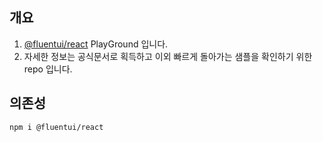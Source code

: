## 개요

1. [@fluentui/react](https://developer.microsoft.com/en-us/fluentui#/styles/web) PlayGround 입니다.
1. 자세한 정보는 공식문서로 획득하고 이외 빠르게 돌아가는 샘플을 확인하기 위한 repo 입니다.

## 의존성

```shell
npm i @fluentui/react
```
